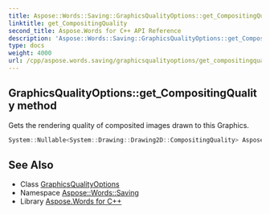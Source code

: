 ```yaml
---
title: Aspose::Words::Saving::GraphicsQualityOptions::get_CompositingQuality method
linktitle: get_CompositingQuality
second_title: Aspose.Words for C++ API Reference
description: 'Aspose::Words::Saving::GraphicsQualityOptions::get_CompositingQuality method. Gets the rendering quality of composited images drawn to this Graphics in C++.'
type: docs
weight: 4000
url: /cpp/aspose.words.saving/graphicsqualityoptions/get_compositingquality/
---
```

## GraphicsQualityOptions::get_CompositingQuality method


Gets the rendering quality of composited images drawn to this Graphics.

```cpp
System::Nullable<System::Drawing::Drawing2D::CompositingQuality> Aspose::Words::Saving::GraphicsQualityOptions::get_CompositingQuality() const
```

## See Also

* Class [GraphicsQualityOptions](../)
* Namespace [Aspose::Words::Saving](../../)
* Library [Aspose.Words for C++](../../../)
